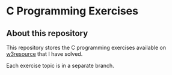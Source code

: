 # C Programming Exercises

## About this repository

This repository stores the C programming exercises available on [w3resource](https://www.w3resource.com/c-programming-exercises/) that I have solved.

Each exercise topic is in a separate branch.